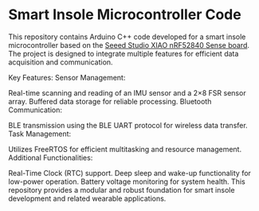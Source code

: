 # Smart Insole Microcontroller Code
This repository contains Arduino C++ code developed for a smart insole microcontroller based on the [Seeed Studio XIAO nRF52840 Sense board](https://www.seeedstudio.com/Seeed-XIAO-BLE-Sense-nRF52840-p-5253.html). The project is designed to integrate multiple features for efficient data acquisition and communication.

Key Features:
Sensor Management:

Real-time scanning and reading of an IMU sensor and a 2×8 FSR sensor array.
Buffered data storage for reliable processing.
Bluetooth Communication:

BLE transmission using the BLE UART protocol for wireless data transfer.
Task Management:

Utilizes FreeRTOS for efficient multitasking and resource management.
Additional Functionalities:

Real-Time Clock (RTC) support.
Deep sleep and wake-up functionality for low-power operation.
Battery voltage monitoring for system health.
This repository provides a modular and robust foundation for smart insole development and related wearable applications.
